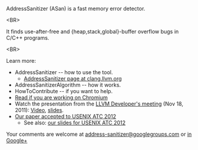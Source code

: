AddressSanitizer (ASan) is a fast memory error detector. 

&lt;BR&gt;


It finds use-after-free and {heap,stack,global}-buffer overflow bugs in C/C++ programs. 

&lt;BR&gt;


Learn more:
  * AddressSanitizer -- how to use the tool.
    * [AddressSanitizer page at clang.llvm.org](http://clang.llvm.org/docs/AddressSanitizer.html)
  * AddressSanitizerAlgorithm -- how it works.
  * HowToContribute -- if you want to help.
  * [Read if you are working on Chromium](https://sites.google.com/a/chromium.org/dev/developers/testing/addresssanitizer)
  * Watch the presentation from the [LLVM Developer's meeting](http://llvm.org/devmtg/2011-11/) (Nov 18, 2011): [Video](http://www.youtube.com/watch?v=CPnRS1nv3_s), [slides](http://llvm.org/devmtg/2011-11/Serebryany_FindingRacesMemoryErrors.pdf).
  * [Our paper accepted to USENIX ATC 2012](http://research.google.com/pubs/pub37752.html)
    * See also: [our slides for USENIX ATC 2012](https://docs.google.com/presentation/d/19OSgb1N9Ezef39Blb-5lkzycq7-tMtAvy825FofyrmY/edit#slide=id.p14)


Your comments are welcome at address-sanitizer@googlegroups.com or [in Google+](https://plus.google.com/117014197169958493500)

